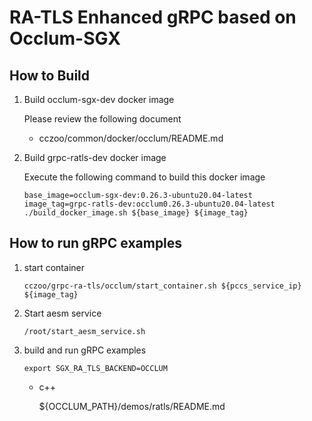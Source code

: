 # RA-TLS Enhanced gRPC based on Occlum-SGX

## How to Build

1. Build occlum-sgx-dev docker image

    Please review the following document

    - cczoo/common/docker/occlum/README.md

2. Build grpc-ratls-dev docker image

    Execute the following command to build this docker image

    ```
    base_image=occlum-sgx-dev:0.26.3-ubuntu20.04-latest
    image_tag=grpc-ratls-dev:occlum0.26.3-ubuntu20.04-latest
    ./build_docker_image.sh ${base_image} ${image_tag}
    ```

## How to run gRPC examples

1. start container

    ```
    cczoo/grpc-ra-tls/occlum/start_container.sh ${pccs_service_ip} ${image_tag}
    ```

2. Start aesm service

    ```
    /root/start_aesm_service.sh
    ```

3. build and run gRPC examples

    ```
    export SGX_RA_TLS_BACKEND=OCCLUM
    ```

    - c++

        ${OCCLUM_PATH}/demos/ratls/README.md
